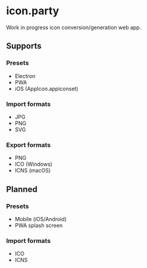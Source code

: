 # icon.party

Work in progress icon conversion/generation web app.

## Supports

### Presets

- Electron
- PWA
- iOS (AppIcon.appiconset)

### Import formats

- JPG
- PNG
- SVG

### Export formats

- PNG
- ICO (Windows)
- ICNS (macOS)

## Planned

### Presets

- Mobile (iOS/Android)
- PWA splash screen

### Import formats

- ICO
- ICNS
